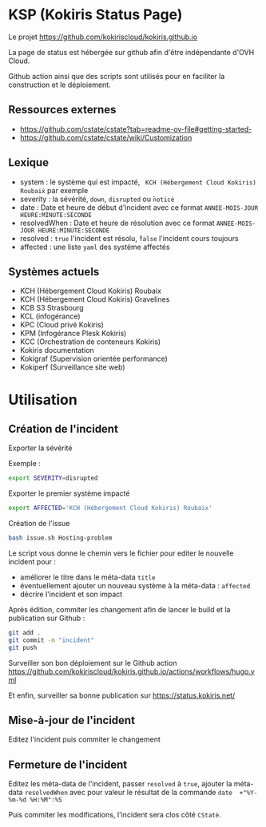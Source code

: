 # KSP (Kokiris Status Page) 

Le projet https://github.com/kokiriscloud/kokiris.github.io

La page de status est hébergée sur github afin d'être indépendante d'OVH Cloud.

Github action ainsi que des scripts sont utilisés pour en faciliter la construction et le déploiement.

## Ressources externes

* https://github.com/cstate/cstate?tab=readme-ov-file#getting-started-
* https://github.com/cstate/cstate/wiki/Customization

## Lexique

* system : le système qui est impacté, ` KCH (Hébergement Cloud Kokiris) Roubaix̀` par exemple
* severity : la sévérité, `down`, `disrupted` ou ̀`noticè`
* date : Date et heure de début d'incident avec ce format `ANNEE-MOIS-JOUR HEURE:MINUTE:SECONDE`
* resolvedWhen : Date et heure de résolution avec ce format `ANNEE-MOIS-JOUR HEURE:MINUTE:SECONDE`
* resolved : `true` l'incident est résolu, ̀`false` l'incident cours toujours
* affected : une liste `yaml` des système affectés

## Systèmes actuels

 *  KCH (Hébergement Cloud Kokiris) Roubaix
 *  KCH (Hébergement Cloud Kokiris) Gravelines
 *  KCB S3 Strasbourg
 *  KCL (infogérance)
 *  KPC (Cloud privé Kokiris)
 *  KPM (Infogérance Plesk Kokiris)
 *  KCC (Orchestration de conteneurs Kokiris)
 *  Kokiris documentation
 *  Kokigraf (Supervision orientée performance)
 *  Kokiperf (Surveillance site web)

# Utilisation

## Création de l'incident

Exporter la sévérité 

Exemple :

```bash
export SEVERITY=disrupted
```

Exporter le premier système impacté

```bash
export AFFECTED='KCH (Hébergement Cloud Kokiris) Roubaix'
```

Création de l'issue

```bash
bash issue.sh Hosting-problem
```

Le script vous donne le chemin vers le fichier pour editer le nouvelle incident pour :
* améliorer le titre dans le méta-data `title`
* éventuellement ajouter un nouveau système à la méta-data : `affected`
* décrire l'incident et son impact

Après édition, commiter les changement afin de lancer le build et la publication sur Github :

```bash
git add .
git commit -m "incident"
git push
```

Surveiller son bon déploiement sur le Github action https://github.com/kokiriscloud/kokiris.github.io/actions/workflows/hugo.yml

Et enfin, surveiller sa bonne publication sur https://status.kokiris.net/

## Mise-à-jour de l'incident

Editez l'incident puis commiter le changement

## Fermeture de l'incident 

Editez les méta-data de l'incident, passer `resolved` à `true`, ajouter la méta-data `resolvedWhen` avec pour valeur le résultat de la commande `date  +"%Y-%m-%d %H:%M":%S`

Puis commiter les modifications, l'incident sera clos côté `CStatè`.
